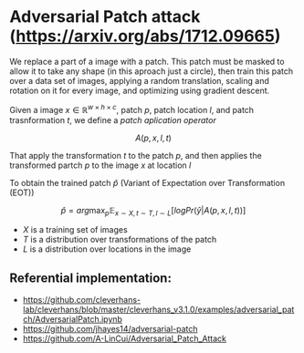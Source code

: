 # Adversarial Patch attack (https://arxiv.org/abs/1712.09665)

We replace a part of a image with a patch. This patch must be masked to allow it to take any shape (in this aproach just a circle), then train this patch over a data set of images, applying a random translation, scaling and rotation on it for every image, and optimizing using gradient descent.

Given a image $x \in \mathbb{R}^{w \times h \times c}$, patch $p$, patch location $l$, and patch trasnformation $t$, we define a *patch aplication operator*

$$A(p,x,l,t)$$

That apply the transformation $t$ to the patch $p$, and then applies the transformed partch $p$ to the image $x$ at location $l$

To obtain the trained patch $\hat{p}$ (Variant of Expectation over Transformation (EOT))

$$\hat{p} = arg \max_{p} \mathbb{E}_{x \sim X,t\sim T,l\sim L} [logPr(\hat{y}|A(p,x,l,t))]$$

* $X$ is a training set of images
* $T$ is a distribution over transformations of the patch
* $L$ is a distribution over locations in the image 



## Referential implementation:
- https://github.com/cleverhans-lab/cleverhans/blob/master/cleverhans_v3.1.0/examples/adversarial_patch/AdversarialPatch.ipynb
- https://github.com/jhayes14/adversarial-patch
- https://github.com/A-LinCui/Adversarial_Patch_Attack
